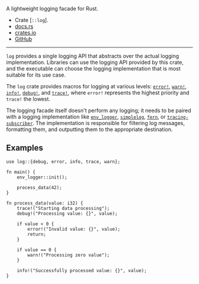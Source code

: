 A lightweight logging facade for Rust.

- Crate [`::log`].
- [docs.rs](https://docs.rs/log)
- [crates.io](https://crates.io/crates/log)
- [GitHub](https://github.com/rust-lang/log)

---

`log` provides a single logging API that abstracts over the actual logging implementation.
Libraries can use the logging API provided by this crate,
and the executable can choose the logging implementation
that is most suitable for its use case.

The `log` crate provides macros for logging at various levels:
[`error!`], [`warn!`], [`info!`], [`debug!`], and [`trace!`],
where `error!` represents the highest priority and `trace!` the lowest.

The logging facade itself doesn't perform any logging;
it needs to be paired with a logging implementation like [`env_logger`],
[`simplelog`], [`fern`], or [`tracing-subscriber`].
The implementation is responsible for filtering log messages,
formatting them, and outputting them to the appropriate destination.

## Examples

```
use log::{debug, error, info, trace, warn};

fn main() {
    env_logger::init();

    process_data(42);
}

fn process_data(value: i32) {
    trace!("Starting data processing");
    debug!("Processing value: {}", value);

    if value < 0 {
        error!("Invalid value: {}", value);
        return;
    }

    if value == 0 {
        warn!("Processing zero value");
    }

    info!("Successfully processed value: {}", value);
}
```

[`error!`]: crate::log::error
[`warn!`]: crate::log::warn
[`info!`]: crate::log::info
[`debug!`]: crate::log::debug
[`trace!`]: crate::log::trace
[`env_logger`]: crate::env_logger
[`simplelog`]: crate::simplelog
[`fern`]: crate::fern
[`tracing-subscriber`]: crate::tracing-subscriber